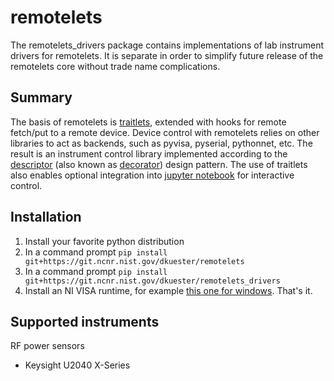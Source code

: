 # remotelets
The remotelets_drivers package contains implementations of lab instrument drivers for remotelets.
It is separate in order to simplify future release of the remotelets core without trade name complications.

## Summary
The basis of remotelets is [traitlets](https://github.com/ipython/traitlets), extended with hooks for remote fetch/put to a remote device.
Device control with remotelets relies on other libraries to act as backends, such as pyvisa, pyserial, pythonnet, etc.
The result is an instrument control library implemented according to the [descriptor](https://docs.python.org/3/howto/descriptor.html) (also known as [decorator](https://en.wikipedia.org/wiki/Decorator_pattern)) design pattern.
The use of traitlets also enables optional integration into [jupyter notebook](http://jupyter.org/) for interactive control.

## Installation
1. Install your favorite python distribution
2. In a command prompt `pip install git+https://git.ncnr.nist.gov/dkuester/remotelets`
3. In a command prompt `pip install git+https://git.ncnr.nist.gov/dkuester/remotelets_drivers`
4. Install an NI VISA runtime, for example [this one for windows](http://download.ni.com/support/softlib/visa/NI-VISA/16.0/Windows/NIVISA1600runtime.exe).
That's it.

## Supported instruments

RF power sensors
* Keysight U2040 X-Series